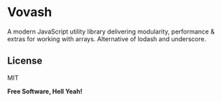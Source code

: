 # Vovash

A modern JavaScript utility library delivering modularity, performance & extras for working with arrays.
Alternative of lodash and underscore.

License
----

MIT


**Free Software, Hell Yeah!**